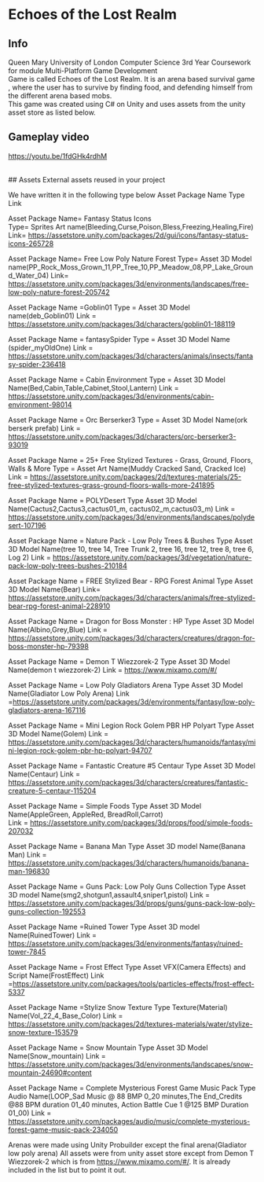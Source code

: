 # Echoes of the Lost Realm
## Info
Queen Mary University of London Computer Science 3rd Year Coursework for module Multi-Platform Game Development <br />
Game is called Echoes of the Lost Realm. It is an arena based survival game , where the user has to survive by finding food, and defending himself from the different arena based mobs. <br />
This game was created using C# on Unity and uses assets from the unity asset store as listed below. <br />

## Gameplay video
https://youtu.be/1fdGHk4rdhM


<br />
## Assets
External assets reused in your project

We have written it in the following type below
Asset Package Name
Type
Link



Asset Package Name= Fantasy Status Icons  
Type= Sprites Art name(Bleeding,Curse,Poison,Bless,Freezing,Healing,Fire)
Link= https://assetstore.unity.com/packages/2d/gui/icons/fantasy-status-icons-265728

Asset Package Name= Free Low Poly Nature Forest
Type= Asset 3D Model name(PP_Rock_Moss_Grown_11,PP_Tree_10,PP_Meadow_08,PP_Lake_Ground_Water_04)
Link= https://assetstore.unity.com/packages/3d/environments/landscapes/free-low-poly-nature-forest-205742

Asset Package Name =Goblin01
Type = Asset 3D Model name(deb_Goblin01)
Link = https://assetstore.unity.com/packages/3d/characters/goblin01-188119

Asset Package Name = fantasySpider
Type = Asset 3D Model Name (spider_myOldOne)
Link = https://assetstore.unity.com/packages/3d/characters/animals/insects/fantasy-spider-236418 

Asset Package Name = Cabin Environment
Type = Asset 3D Model Name(Bed,Cabin,Table,Cabinet,Stool,Lantern)
Link = https://assetstore.unity.com/packages/3d/environments/cabin-environment-98014

Asset Package Name = Orc Berserker3
Type = Asset 3D Model Name(ork berserk prefab)
Link = https://assetstore.unity.com/packages/3d/characters/orc-berserker3-93019

Asset Package Name = 25+ Free Stylized Textures - Grass, Ground, Floors, Walls & More
Type = Asset Art Name(Muddy Cracked Sand, Cracked Ice)
Link = https://assetstore.unity.com/packages/2d/textures-materials/25-free-stylized-textures-grass-ground-floors-walls-more-241895 

Asset Package Name = POLYDesert
Type Asset 3D Model Name(Cactus2,Cactus3,cactus01_m, cactus02_m,cactus03_m)
Link = https://assetstore.unity.com/packages/3d/environments/landscapes/polydesert-107196

Asset Package Name = Nature Pack - Low Poly Trees & Bushes
Type Asset 3D Model Name(tree 10, tree 14, Tree Trunk 2, tree 16, tree 12, tree 8, tree 6, Log 2)
Link = https://assetstore.unity.com/packages/3d/vegetation/nature-pack-low-poly-trees-bushes-210184

Asset Package Name = FREE Stylized Bear - RPG Forest Animal
Type Asset 3D Model Name(Bear)
Link= https://assetstore.unity.com/packages/3d/characters/animals/free-stylized-bear-rpg-forest-animal-228910 

Asset Package Name = Dragon for Boss Monster : HP
Type Asset 3D Model Name(Albino,Grey,Blue) 
Link = https://assetstore.unity.com/packages/3d/characters/creatures/dragon-for-boss-monster-hp-79398

Asset Package Name =  Demon T Wiezzorek-2
Type Asset 3D Model Name(demon t wiezzorek-2)
Link = https://www.mixamo.com/#/

Asset Package Name = Low Poly Gladiators Arena
Type Asset 3D Model Name(Gladiator Low Poly Arena)
Link =https://assetstore.unity.com/packages/3d/environments/fantasy/low-poly-gladiators-arena-167116 

Asset Package Name = Mini Legion Rock Golem PBR HP Polyart
Type Asset 3D Model Name(Golem)
Link = https://assetstore.unity.com/packages/3d/characters/humanoids/fantasy/mini-legion-rock-golem-pbr-hp-polyart-94707

Asset Package Name = Fantastic Creature #5 Centaur
Type Asset 3D Model Name(Centaur)
Link = https://assetstore.unity.com/packages/3d/characters/creatures/fantastic-creature-5-centaur-115204

Asset Package Name = Simple Foods
Type Asset 3D Model Name(AppleGreen, AppleRed, BreadRoll,Carrot)  
Link = https://assetstore.unity.com/packages/3d/props/food/simple-foods-207032

Asset Package Name = Banana Man
Type Asset 3D model Name(Banana Man)
Link = https://assetstore.unity.com/packages/3d/characters/humanoids/banana-man-196830

Asset Package Name = Guns Pack: Low Poly Guns Collection
Type Asset 3D model Name(smg2,shotgun1,assault4,sniper1,pistol)
Link = https://assetstore.unity.com/packages/3d/props/guns/guns-pack-low-poly-guns-collection-192553 

Asset Package Name =Ruined Tower
Type Asset 3D model Name(RuinedTower)
Link = https://assetstore.unity.com/packages/3d/environments/fantasy/ruined-tower-7845

Asset Package Name = Frost Effect
Type Asset VFX(Camera Effects) and Script Name(FrostEffect)
Link =https://assetstore.unity.com/packages/tools/particles-effects/frost-effect-5337

Asset Package Name =Stylize Snow Texture
Type Texture(Material) Name(Vol_22_4_Base_Color)
Link = https://assetstore.unity.com/packages/2d/textures-materials/water/stylize-snow-texture-153579 

Asset Package Name = Snow Mountain
Type Asset 3D Model Name(Snow_mountain)
Link = https://assetstore.unity.com/packages/3d/environments/landscapes/snow-mountain-24690#content

Asset Package Name = Complete Mysterious Forest Game Music Pack
Type Audio Name(LOOP_Sad Music @ 88 BMP 0_20 minutes,The End_Credits @88 BPM duration 01_40 minutes, Action Battle Cue 1 @125 BMP Duration 01_00)
Link = https://assetstore.unity.com/packages/audio/music/complete-mysterious-forest-game-music-pack-234050

Arenas were made using Unity Probuilder except the final arena(Gladiator low poly arena)
All assets were from unity asset store except from Demon T Wiezzorek-2 which is from https://www.mixamo.com/#/. It is already included in the list but to point it out.


